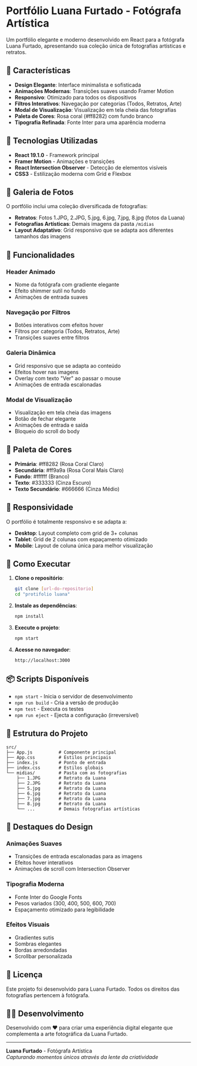 # Portfólio Luana Furtado - Fotógrafa Artística

Um portfólio elegante e moderno desenvolvido em React para a fotógrafa Luana Furtado, apresentando sua coleção única de fotografias artísticas e retratos.

## 🎨 Características

- **Design Elegante**: Interface minimalista e sofisticada
- **Animações Modernas**: Transições suaves usando Framer Motion
- **Responsivo**: Otimizado para todos os dispositivos
- **Filtros Interativos**: Navegação por categorias (Todos, Retratos, Arte)
- **Modal de Visualização**: Visualização em tela cheia das fotografias
- **Paleta de Cores**: Rosa coral (#ff8282) com fundo branco
- **Tipografia Refinada**: Fonte Inter para uma aparência moderna

## 🚀 Tecnologias Utilizadas

- **React 19.1.0** - Framework principal
- **Framer Motion** - Animações e transições
- **React Intersection Observer** - Detecção de elementos visíveis
- **CSS3** - Estilização moderna com Grid e Flexbox

## 📸 Galeria de Fotos

O portfólio inclui uma coleção diversificada de fotografias:
- **Retratos**: Fotos 1.JPG, 2.JPG, 5.jpg, 6.jpg, 7.jpg, 8.jpg (fotos da Luana)
- **Fotografias Artísticas**: Demais imagens da pasta `/midias`
- **Layout Adaptativo**: Grid responsivo que se adapta aos diferentes tamanhos das imagens

## 🎯 Funcionalidades

### Header Animado
- Nome da fotógrafa com gradiente elegante
- Efeito shimmer sutil no fundo
- Animações de entrada suaves

### Navegação por Filtros
- Botões interativos com efeitos hover
- Filtros por categoria (Todos, Retratos, Arte)
- Transições suaves entre filtros

### Galeria Dinâmica
- Grid responsivo que se adapta ao conteúdo
- Efeitos hover nas imagens
- Overlay com texto "Ver" ao passar o mouse
- Animações de entrada escalonadas

### Modal de Visualização
- Visualização em tela cheia das imagens
- Botão de fechar elegante
- Animações de entrada e saída
- Bloqueio do scroll do body

## 🎨 Paleta de Cores

- **Primária**: #ff8282 (Rosa Coral Claro)
- **Secundária**: #ff9a9a (Rosa Coral Mais Claro)
- **Fundo**: #ffffff (Branco)
- **Texto**: #333333 (Cinza Escuro)
- **Texto Secundário**: #666666 (Cinza Médio)

## 📱 Responsividade

O portfólio é totalmente responsivo e se adapta a:
- **Desktop**: Layout completo com grid de 3+ colunas
- **Tablet**: Grid de 2 colunas com espaçamento otimizado
- **Mobile**: Layout de coluna única para melhor visualização

## 🚀 Como Executar

1. **Clone o repositório**:
   ```bash
   git clone [url-do-repositorio]
   cd "protifolio luana"
   ```

2. **Instale as dependências**:
   ```bash
   npm install
   ```

3. **Execute o projeto**:
   ```bash
   npm start
   ```

4. **Acesse no navegador**:
   ```
   http://localhost:3000
   ```

## 📦 Scripts Disponíveis

- `npm start` - Inicia o servidor de desenvolvimento
- `npm run build` - Cria a versão de produção
- `npm test` - Executa os testes
- `npm run eject` - Ejecta a configuração (irreversível)

## 🎯 Estrutura do Projeto

```
src/
├── App.js          # Componente principal
├── App.css         # Estilos principais
├── index.js        # Ponto de entrada
├── index.css       # Estilos globais
└── midias/         # Pasta com as fotografias
    ├── 1.JPG       # Retrato da Luana
    ├── 2.JPG       # Retrato da Luana
    ├── 5.jpg       # Retrato da Luana
    ├── 6.jpg       # Retrato da Luana
    ├── 7.jpg       # Retrato da Luana
    ├── 8.jpg       # Retrato da Luana
    └── ...         # Demais fotografias artísticas
```

## 🌟 Destaques do Design

### Animações Suaves
- Transições de entrada escalonadas para as imagens
- Efeitos hover interativos
- Animações de scroll com Intersection Observer

### Tipografia Moderna
- Fonte Inter do Google Fonts
- Pesos variados (300, 400, 500, 600, 700)
- Espaçamento otimizado para legibilidade

### Efeitos Visuais
- Gradientes sutis
- Sombras elegantes
- Bordas arredondadas
- Scrollbar personalizada

## 📄 Licença

Este projeto foi desenvolvido para Luana Furtado. Todos os direitos das fotografias pertencem à fotógrafa.

## 👨‍💻 Desenvolvimento

Desenvolvido com ❤️ para criar uma experiência digital elegante que complementa a arte fotográfica da Luana Furtado.

---

**Luana Furtado** - Fotógrafa Artística  
*Capturando momentos únicos através da lente da criatividade*
